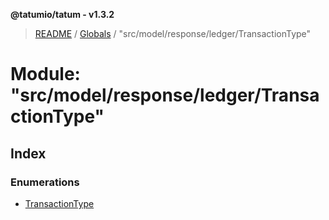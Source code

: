 **@tatumio/tatum - v1.3.2**

> [README](../README.md) / [Globals](../globals.md) / "src/model/response/ledger/TransactionType"

# Module: "src/model/response/ledger/TransactionType"

## Index

### Enumerations

* [TransactionType](../enums/_src_model_response_ledger_transactiontype_.transactiontype.md)
